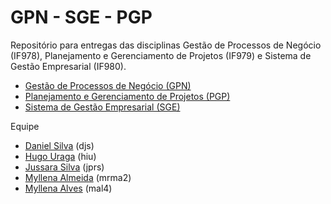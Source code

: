 # GPN - SGE - PGP

Repositório para entregas das disciplinas Gestão de Processos de Negócio (IF978), Planejamento e Gerenciamento de Projetos (IF979) e Sistema de Gestão Empresarial (IF980).

- [Gestão de Processos de Negócio (GPN)](https://github.com/jussararodrigues/4-periodo/tree/master/gpn)
- [Planejamento e Gerenciamento de Projetos (PGP)](https://github.com/jussararodrigues/4-periodo/tree/master/pgp)
- [Sistema de Gestão Empresarial (SGE)](https://github.com/jussararodrigues/4-periodo/tree/master/sge)


Equipe

- [Daniel Silva](https://github.com/shirubadan) (djs)
- [Hugo Uraga](https://github.com/hugouraga) (hiu)
- [Jussara Silva](https://github.com/jussararodrigues) (jprs)
- [Myllena Almeida](https://github.com/MyllenaAlmeida) (mrma2)
- [Myllena Alves](#) (mal4)
